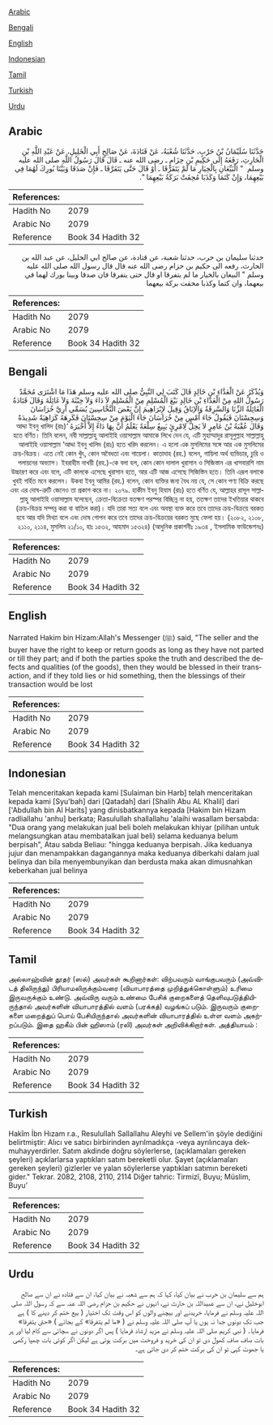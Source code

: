 [Arabic](#arabic)

[Bengali](#bengali)

[English](#english)

[Indonesian](#indonesian)

[Tamil](#tamil)

[Turkish](#turkish)

[Urdu](#urdu)

## Arabic


<div dir="rtl" lang="ar" style={{fontSize:'larger',backgroundColor:'#f8f9fa',padding:20}}>
حَدَّثَنَا سُلَيْمَانُ بْنُ حَرْبٍ، حَدَّثَنَا شُعْبَةُ، عَنْ قَتَادَةَ، عَنْ صَالِحٍ أَبِي الْخَلِيلِ، عَنْ عَبْدِ اللَّهِ بْنِ الْحَارِثِ، رَفَعَهُ إِلَى حَكِيمِ بْنِ حِزَامٍ ـ رضى الله عنه ـ قَالَ قَالَ رَسُولُ اللَّهِ صلى الله عليه وسلم ‏ "‏ الْبَيِّعَانِ بِالْخِيَارِ مَا لَمْ يَتَفَرَّقَا ـ أَوْ قَالَ حَتَّى يَتَفَرَّقَا ـ فَإِنْ صَدَقَا وَبَيَّنَا بُورِكَ لَهُمَا فِي بَيْعِهِمَا، وَإِنْ كَتَمَا وَكَذَبَا مُحِقَتْ بَرَكَةُ بَيْعِهِمَا ‏"‏‏.‏
</div>
<div style={{backgroundColor:'#f8f9fa',padding:20, marginBottom: 10}}><table> <thead> <tr> <th>References:</th> <th></th> </tr> </thead> <tbody><tr><td>Hadith No</td><td>2079</td></tr><tr><td>Arabic No</td><td>2079</td></tr><tr><td>Reference</td><td>Book 34 Hadith 32</td></tr></tbody></table></div>


<div dir="rtl" lang="ar" style={{fontSize:'larger',backgroundColor:'#f8f9fa',padding:20}}>
حدثنا سليمان بن حرب، حدثنا شعبة، عن قتادة، عن صالح ابي الخليل، عن عبد الله بن الحارث، رفعه الى حكيم بن حزام رضى الله عنه قال قال رسول الله صلى الله عليه وسلم " البيعان بالخيار ما لم يتفرقا او قال حتى يتفرقا فان صدقا وبينا بورك لهما في بيعهما، وان كتما وكذبا محقت بركة بيعهما
</div>
<div style={{backgroundColor:'#f8f9fa',padding:20, marginBottom: 10}}><table> <thead> <tr> <th>References:</th> <th></th> </tr> </thead> <tbody><tr><td>Hadith No</td><td>2079</td></tr><tr><td>Arabic No</td><td>2079</td></tr><tr><td>Reference</td><td>Book 34 Hadith 32</td></tr></tbody></table></div>

## Bengali


<div dir="rtl" lang="bn" style={{fontSize:'larger',backgroundColor:'#f8f9fa',padding:20}}>
وَيُذْكَرُ عَنْ الْعَدَّاءِ بْنِ خَالِدٍ قَالَ كَتَبَ لِي النَّبِيُّ صلى الله عليه وسلم هَذَا مَا اشْتَرَى مُحَمَّدٌ رَسُولُ اللهِ مِنْ الْعَدَّاءِ بْنِ خَالِدٍ بَيْعَ الْمُسْلِمِ مِنْ الْمُسْلِمِ لاَ دَاءَ وَلاَ خِبْثَةَ وَلاَ غَائِلَةَ وَقَالَ قَتَادَةُ الْغَائِلَةُ الزِّنَا وَالسَّرِقَةُ وَالإبَاقُ وَقِيلَ لإِبْرَاهِيمَ إِنَّ بَعْضَ النَّخَّاسِينَ يُسَمِّي آرِيَّ خُرَاسَانَ وَسِجِسْتَانَ فَيَقُولُ جَاءَ أَمْسِ مِنْ خُرَاسَانَ جَاءَ الْيَوْمَ مِنْ سِجِسْتَانَ فَكَرِهَهُ كَرَاهِيَةً شَدِيدَةً وَقَالَ عُقْبَةُ بْنُ عَامِرٍ لاَ يَحِلُّ لِامْرِئٍ يَبِيعُ سِلْعَةً يَعْلَمُ أَنَّ بِهَا دَاءً إِلاَّ أَخْبَرَهُ ‘আদ্দা ইবনু খালিদ (রাঃ) হতে বর্ণিত। তিনি বলেন, নবী সাল্লাল্লাহু আলাইহি ওয়াসাল্লাম আমাকে লিখে দেন যে, এটি মুহাম্মাদুর রাসূলুল্লাহ সাল্লাল্লাহু আলাইহি ওয়াসাল্লাম ‘আদ্দা ইবনু খালিদ (রাঃ) হতে খরিদ করলেন। এ হলো এক মুসলিমের সঙ্গে আর এক মুসলিমের ক্রয়-বিক্রয়। এতে নেই কোন খুঁৎ, কোন অবৈধতা এবং গায়েলা। কাতাদাহ (রহ.) বলেন, গায়িলা অর্থ ব্যভিচার, চুরি ও পলায়নের অভ্যাস। ইবরাহীম নাখয়ী (রহ.)-কে বলা হল, কোন কোন দালাল খুরাসান ও সিজিস্তান এর খাসবারশি নাম উচ্চারণ করে এবং বলে, এটি কালকে এসেছে খুরাসান হতে, আর এটি আজ এসেছে সিজিস্তিন হতে। তিনি এরূপ বলাকে খুবই গর্হিত মনে করলেন। উকবা ইবনু আমির (রহ.) বলেন, কোন ব্যক্তির জন্য বৈধ নয় যে, সে কোন পণ্য বিক্রি করছে এবং এর দোষ-ত্রুটি জেনেও তা প্রকাশ করে না। ২০৭৯. হাকীম ইবনু হিযাম (রাঃ) হতে বর্ণিত যে, আল্লাহর রাসূল সাল্লাল্লাহু আলাইহি ওয়াসাল্লাম বলেছেন, ক্রেতা-বিক্রেতা যতক্ষণ পরস্পর বিচ্ছিন্ন না হয়, ততক্ষণ তাদের ইখতিয়ার থাকবে (ক্রয়-বিক্রয় সম্পন্ন করা বা বাতিল করা)। যদি তারা সত্য বলে এবং অবস্থা ব্যক্ত করে তবে তাদের ক্রয়-বিক্রয়ে বরকত হবে আর যদি মিথ্যা বলে এবং দোষ গোপন করে তবে তাদের ক্রয়-বিক্রয়ের বরকত মুছে ফেলা হয়। (২০৮২, ২১০৮, ২১১০, ২১১৪, মুসলিম ২১/১০, হাঃ ১৫৩২, আহমাদ ১৫৩২৪) (আধুনিক প্রকাশনীঃ ১৯৩৪ , ইসলামিক ফাউন্ডেশনঃ)
</div>
<div style={{backgroundColor:'#f8f9fa',padding:20, marginBottom: 10}}><table> <thead> <tr> <th>References:</th> <th></th> </tr> </thead> <tbody><tr><td>Hadith No</td><td>2079</td></tr><tr><td>Arabic No</td><td>2079</td></tr><tr><td>Reference</td><td>Book 34 Hadith 32</td></tr></tbody></table></div>

## English


<div dir="ltr" lang="en" style={{fontSize:'larger',backgroundColor:'#f8f9fa',padding:20}}>
Narrated Hakim bin Hizam:Allah's Messenger (ﷺ) said, "The seller and the buyer have the right to keep or return goods as long as they have not parted or till they part; and if both the parties spoke the truth and described the defects and qualities (of the goods), then they would be blessed in their transaction, and if they told lies or hid something, then the blessings of their transaction would be lost
</div>
<div style={{backgroundColor:'#f8f9fa',padding:20, marginBottom: 10}}><table> <thead> <tr> <th>References:</th> <th></th> </tr> </thead> <tbody><tr><td>Hadith No</td><td>2079</td></tr><tr><td>Arabic No</td><td>2079</td></tr><tr><td>Reference</td><td>Book 34 Hadith 32</td></tr></tbody></table></div>

## Indonesian


<div dir="ltr" lang="id" style={{fontSize:'larger',backgroundColor:'#f8f9fa',padding:20}}>
Telah menceritakan kepada kami [Sulaiman bin Harb] telah menceritakan kepada kami [Syu'bah] dari [Qatadah] dari [Shalih Abu AL Khalil] dari ['Abdullah bin Al Harits] yang dinisbatkannya kepada [Hakim bin Hizam radliallahu 'anhu] berkata; Rasulullah shallallahu 'alaihi wasallam bersabda: "Dua orang yang melakukan jual beli boleh melakukan khiyar (pilihan untuk melangsungkan atau membatalkan jual beli) selama keduanya belum berpisah", Atau sabda Beliau: "hingga keduanya berpisah. Jika keduanya jujur dan menampakkan dagangannya maka keduanya diberkahi dalam jual belinya dan bila menyembunyikan dan berdusta maka akan dimusnahkan keberkahan jual belinya
</div>
<div style={{backgroundColor:'#f8f9fa',padding:20, marginBottom: 10}}><table> <thead> <tr> <th>References:</th> <th></th> </tr> </thead> <tbody><tr><td>Hadith No</td><td>2079</td></tr><tr><td>Arabic No</td><td>2079</td></tr><tr><td>Reference</td><td>Book 34 Hadith 32</td></tr></tbody></table></div>

## Tamil


<div dir="ltr" lang="ta" style={{fontSize:'larger',backgroundColor:'#f8f9fa',padding:20}}>
அல்லாஹ்வின் தூதர் (ஸல்) அவர்கள் கூறினார்கள்: விற்பவரும் வாங்குபவரும் (அவ்விடத் திலிருந்து) பிரியாமலிருக்கும்வரை (வியாபாரத்தை முறித்துக்கொள்ளும்) உரிமை இருவருக்கும் உண்டு. அவ்விரு வரும் உண்மை பேசிக் குறைகளைத் தெளிவுபடுத்தியிருந்தால் அவர்களின் வியாபாரத்தில் வளம் (பரக்கத்) வழங்கப் படும். இருவரும் குறைகளை மறைத்துப் பொய் பேசியிருந்தால் அவர்களின் வியாபாரத்தில் உள்ள வளம் அகற்றப்படும். இதை ஹகீம் பின் ஹிஸாம் (ரலி) அவர்கள் அறிவிக்கிறார்கள். அத்தியாயம் :
</div>
<div style={{backgroundColor:'#f8f9fa',padding:20, marginBottom: 10}}><table> <thead> <tr> <th>References:</th> <th></th> </tr> </thead> <tbody><tr><td>Hadith No</td><td>2079</td></tr><tr><td>Arabic No</td><td>2079</td></tr><tr><td>Reference</td><td>Book 34 Hadith 32</td></tr></tbody></table></div>

## Turkish


<div dir="ltr" lang="tr" style={{fontSize:'larger',backgroundColor:'#f8f9fa',padding:20}}>
Hakîm İbn Hızam r.a., Resulullah Sallallahu Aleyhi ve Sellem'in şöyle dediğini belirtmiştir: Alıcı ve satıcı birbirinden ayrılmadıkça -veya ayrılıncaya dek- muhayyerdirler. Satım akdinde doğru söylerlerse, (açıklamaları gereken şeyleri) açıklarlarsa yaptıkları satım bereketli olur. Şayet (açıklamaları gereken şeyleri) gizlerler ve yalan söylerlerse yaptıkları satımın bereketi gider." Tekrar. 2082, 2108, 2110, 2114 Diğer tahric: Tirmizî, Buyu; Müslim, Buyu’
</div>
<div style={{backgroundColor:'#f8f9fa',padding:20, marginBottom: 10}}><table> <thead> <tr> <th>References:</th> <th></th> </tr> </thead> <tbody><tr><td>Hadith No</td><td>2079</td></tr><tr><td>Arabic No</td><td>2079</td></tr><tr><td>Reference</td><td>Book 34 Hadith 32</td></tr></tbody></table></div>

## Urdu


<div dir="rtl" lang="ur" style={{fontSize:'larger',backgroundColor:'#f8f9fa',padding:20}}>
ہم سے سلیمان بن حرب نے بیان کیا، کہا کہ ہم سے شعبہ نے بیان کیا، ان سے قتادہ نے ان سے صالح ابوخلیل نے، ان سے عبیداللہ بن حارث نے، انہوں نے حکیم بن حزام رضی اللہ عنہ سے کہ رسول اللہ صلی اللہ علیہ وسلم نے فرمایا، خریدنے اور بیچنے والوں کو اس وقت تک اختیار ( بیع ختم کر دینے کا ) ہے جب تک دونوں جدا نہ ہوں یا آپ صلی اللہ علیہ وسلم نے ( «ما لم يتفرقا» کے بجائے ) «حتى يتفرقا» فرمایا۔ ( نبی کریم صلی اللہ علیہ وسلم نے مزید ارشاد فرمایا ) پس اگر دونوں نے سچائی سے کام لیا اور ہر بات صاف صاف کھول دی تو ان کی خرید و فروخت میں برکت ہوتی ہے لیکن اگر کوئی بات چھپا رکھی یا جھوٹ کہی تو ان کی برکت ختم کر دی جاتی ہے۔
</div>
<div style={{backgroundColor:'#f8f9fa',padding:20, marginBottom: 10}}><table> <thead> <tr> <th>References:</th> <th></th> </tr> </thead> <tbody><tr><td>Hadith No</td><td>2079</td></tr><tr><td>Arabic No</td><td>2079</td></tr><tr><td>Reference</td><td>Book 34 Hadith 32</td></tr></tbody></table></div>
